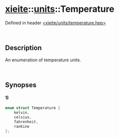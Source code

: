 # [xieite](../../xieite.md)\:\:[units](../../units.md)\:\:Temperature
Defined in header [<xieite/units/temperature.hpp>](../../../include/xieite/units/temperature.hpp)

&nbsp;

## Description
An enumeration of temperature units.

&nbsp;

## Synopses
#### 1)
```cpp
enum struct Temperature {
	kelvin,
	celsius,
	fahrenheit,
	rankine
};
```
